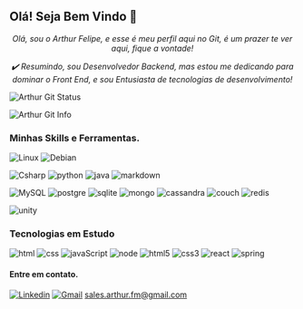 ## Olá! Seja Bem Vindo 👋

_<center>Olá, sou o Arthur Felipe, e esse é meu perfil aqui no Git, é um prazer te ver aqui, fique a vontade!</center>_

_<center>✔️ Resumindo, sou Desenvolvedor Backend, mas estou me dedicando para dominar o Front End, e sou Entusiasta de tecnologias de desenvolvimento!</center>_


![Arthur Git Status](https://github-readme-stats.vercel.app/api?username=ArthurSalesFM&theme=dracula)

![Arthur Git Info](https://github-readme-stats.vercel.app/api/top-langs/?username=ArthurSalesFM&theme=dracula)




### Minhas Skills e Ferramentas.

![Linux](	https://img.shields.io/badge/Linux-FCC624?style=for-the-badge&logo=linux&logoColor=black)
![Debian](	https://img.shields.io/badge/Windows-0078D6?style=for-the-badge&logo=windows&logoColor=white) 

![Csharp](	https://img.shields.io/badge/C%23-239120?style=for-the-badge&logo=c-sharp&logoColor=whit)
![python](	https://img.shields.io/badge/Python-3776AB?style=for-the-badge&logo=python&logoColor=white)
![java](	https://img.shields.io/badge/Java-ED8B00?style=for-the-badge&logo=openjdk&logoColor=white)
![markdown](	https://img.shields.io/badge/Markdown-000000?style=for-the-badge&logo=markdown&logoColor=white)

![MySQL](	https://img.shields.io/badge/MySQL-00000F?style=for-the-badge&logo=mysql&logoColor=white)
![postgre](	https://img.shields.io/badge/PostgreSQL-316192?style=for-the-badge&logo=postgresql&logoColor=white)
![sqlite](	https://img.shields.io/badge/SQLite-07405E?style=for-the-badge&logo=sqlite&logoColor=white)
![mongo](	https://img.shields.io/badge/MongoDB-4EA94B?style=for-the-badge&logo=mongodb&logoColor=white)
![cassandra](	https://img.shields.io/badge/Cassandra-1287B1?style=for-the-badge&logo=apache%20cassandra&logoColor=white)
![couch](	https://img.shields.io/badge/Couchbase-EA2328?style=for-the-badge&logo=couchbase&logoColor=white)
![redis](	https://img.shields.io/badge/redis-%23DD0031.svg?&style=for-the-badge&logo=redis&logoColor=white)



![unity](https://img.shields.io/badge/Unity-100000?style=for-the-badge&logo=unity&logoColor=white)




### Tecnologias em Estudo

![html](https://img.shields.io/badge/HTML-239120?style=for-the-badge&logo=html5&logoColor=white)
![css](https://img.shields.io/badge/CSS-239120?&style=for-the-badge&logo=css3&logoColor=white)
![javaScript](https://img.shields.io/badge/JavaScript-323330?style=for-the-badge&logo=javascript&logoColor=F7DF1E)
![node](https://img.shields.io/badge/Node.js-43853D?style=for-the-badge&logo=node.js&logoColor=white)
![html5](https://img.shields.io/badge/HTML5-E34F26?style=for-the-badge&logo=html5&logoColor=white)
![css3](https://img.shields.io/badge/CSS3-1572B6?style=for-the-badge&logo=css3&logoColor=white)
![react](https://img.shields.io/badge/React-20232A?style=for-the-badge&logo=react&logoColor=61DAFB)
![spring](https://img.shields.io/badge/Spring-6DB33F?style=for-the-badge&logo=spring&logoColor=white)




#### Entre em contato.

[![Linkedin](https://img.shields.io/badge/LinkedIn-0077B5?style=for-the-badge&logo=linkedin&logoColor=white)](https://www.linkedin.com/in/arthur-felipe-07b87b119/) 
[![Gmail](https://img.shields.io/badge/Gmail-D14836?style=for-the-badge&logo=gmail&logoColor=white)](https://www.gmail.com) sales.arthur.fm@gmail.com

